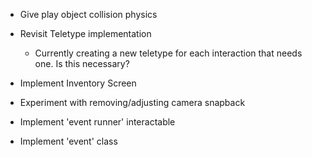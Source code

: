 - Give play object collision physics

- Revisit Teletype implementation
	- Currently creating a new teletype for each interaction that needs one. Is this necessary?

- Implement Inventory Screen

- Experiment with removing/adjusting camera snapback

- Implement 'event runner' interactable

- Implement 'event' class



